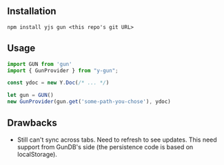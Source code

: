 ## Installation
```
npm install yjs gun <this repo's git URL>
```

## Usage

```js
import GUN from 'gun'
import { GunProvider } from "y-gun";

const ydoc = new Y.Doc(/* ... */)

let gun = GUN()
new GunProvider(gun.get('some-path-you-chose'), ydoc)
```

## Drawbacks
- Still can't sync across tabs. Need to refresh to see updates. This need support from GunDB's side (the persistence code is based on localStorage).
